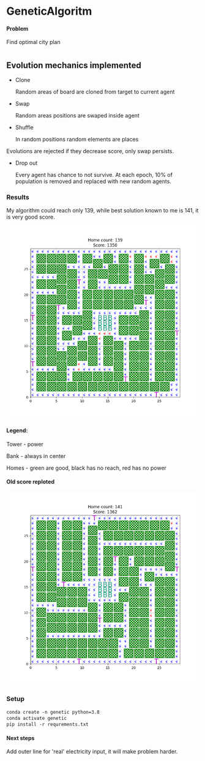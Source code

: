 # GeneticAlgoritm
#### Problem
Find optimal city plan
#
## Evolution mechanics implemented
* Clone

    Random areas of board are cloned from target to current agent

* Swap 

    Random areas positions are swaped inside agent
    
* Shuffle

    In random positions random elements are places
    
Evolutions are rejected if they decrease score, only swap persists.


* Drop out
    
    Every agent has chance to not survive. At each epoch, 10% of population is removed and replaced with new random agents. 
### Results

My algorithm could reach only 139, while best solution known to me is 141, it is very good score.

![Best home from run](./run4/best_0.png)


#### Legend:
Tower - power

Bank - always in center

Homes - green are good, black has no reach, red has no power


#### Old score reploted

![BestOld](./old_genetic/best_0.png)


### Setup
```
conda create -n genetic python=3.8
conda activate genetic
pip install -r requrements.txt
```
#### Next steps
Add outer line for 'real' electricity input, it will make problem harder.
